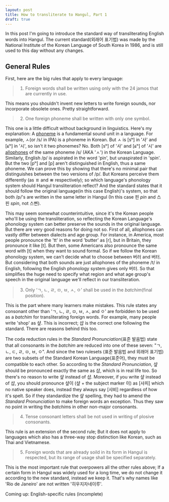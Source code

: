 ```yaml
---
layout: post
title: How to transliterate to Hangul, Part 1
draft: true
---
```


In this post I'm going to introduce the standard way of transliterating English words into Hangul. The current standard(외래어 표기법) was made by the National Institute of the Korean Language of South Korea  in 1986, and is still used to this day without any changes.

## General Rules

First, here are the big rules that apply to every language:

> 1) Foreign words shall be written using only with the 24 jamos that are currently in use.

This means you shouldn't invent new letters to write foreign sounds, nor incorporate obsolete ones. Pretty straightforward.

> 2) One foreign phoneme shall be written with only one symbol.

This one is a little difficult without background in linguistics. Here's my explanation: A [phoneme](https://en.wikipedia.org/wiki/Phoneme) is a fundamental sound unit in a language. For example, ㅅ(or /s/ in IPA) is a phoneme in Korean. But ㅅ is &#91;sʰ&#93; in '사' and &#91;ɕʰ&#93; in '시', so isn't it two phonemes? No. Both &#91;sʰ&#93; of '사' and &#91;ɕʰ&#93; of '시' are [allophones](https://en.wikipedia.org/wiki/Allophone) of the same phoneme /s/ (AKA 'ㅅ') in the Korean Language. Similarly, English /p/ is aspirated in the word 'pin', but unaspirated in 'spin'. But the two &#91;pʰ&#93; and [p] aren't distinguished in English, thus a same phoneme. We can prove this by showing that there's no minimal pair that distinguishes between the two versions of /p/. But Koreans perceive them differently (as ㅍ and ㅃ respectively); so which language's phonology system should Hangul transliteration reflect? And the standard states that it should follow the original language(in this case English)'s system, so that both /p/'s are written in the same letter in Hangul (In this case 핀 *pin* and 스핀 *spin*, not 스삔).

 This may seem somewhat counterintuitive, since it's the Korean people who'll be using the transliteration, so reflecting the Korean Language's phonology system can better preserve the sounds in the original language. But there are very good reasons for doing not so. First of all, allophones can vastly differ between dialects and age group. For instance, in America, most people pronounce the 'tt' in the word 'butter' as &#91;r&#93;, but in Britain, they pronounce it like &#91;t&#93;. But then, some Americans also pronounce the same word with &#91;t&#93; when they want to sound formal. So if we follow the Korean phonology system, we can't decide what to choose between 버러 and 버터. But considering that both sounds are just allophones of the phoneme /t/ in English, following the English phonology system gives only 버터. So that simplifies the huge need to specify what region and what age group's speech in the original language we'll reflect in our transliteration.
 
 > 3) Only ‘ㄱ, ㄴ, ㄹ, ㅁ, ㅂ, ㅅ, ㅇ’ shall be used in the *batchim*(final position).
 
 This is the part where many learners make mistakes. This rule states any consonant other than 'ㄱ, ㄴ, ㄹ, ㅁ, ㅂ, ㅅ, and ㅇ' are forbidden to be used as a *batchim* for transliterating foreign words. For example, many people write 'shop' as 샾. This is incorrect; 샵 is the correct one following the standard. There are reasons behind this too.
 
 The coda reduction rules in the *Standard Pronunciation*(표준 발음법) state that all consonants in the *batchim* are reduced into one of these seven: "ㄱ, ㄴ, ㄷ, ㄹ, ㅁ, ㅂ, ㅇ". And since the two rulesets (표준 발음법 and 외래어 표기법) are two subsets of the Standard Korean Language(표준어), they must be compatible to each other. So according to the *Standard Pronunciation*, 샾 should be pronounced exactly the same as 샵, which is in real life too. So there's no reason to write 샾 instead of 샵. Moreover, if you write 샾 instead of 샵, you should pronounce 샾이 (샾 + the subject marker 이) as &#91;샤피&#93; which no native speaker does, instead they always say &#91;샤비&#93; regardless of how it's spelt. So if they standardize the 샾 spelling, they had to amend the *Standard Pronunciation* to make foreign words an exception. Thus they saw no point in writing the *batchim*s in other non-major consonants.
 
 > 4) Tense consonant letters shall be not used in writing of plosive consonants.
 
 This rule is an extension of the second rule; But it does not apply to languages which also has a three-way stop distinction like Korean, such as Thai and Vietnamese.
 
 > 5) Foreign words that are already soild in its form in Hangul is respected, but its range of usage shall be specified separately.
 
 This is the most important rule that overpowers all the other rules above; If a certain form in Hangul was widely used for a long time, we do not change it according to the new standard, instead we keep it. That's why names like 'Rio de Janeiro' are not written '히우지자네이루'.

Coming up: English-specific rules (incomplete)
